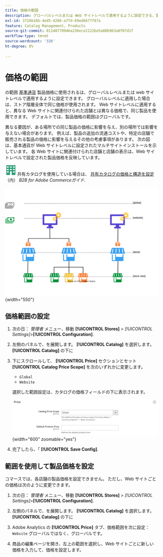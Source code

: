 ```yaml
---
title: 価格の範囲
description: グローバルレベルまたは Web サイトレベルで適用するように設定できる、製品価格に使用される範囲について説明します。
exl-id: 3726b16b-4ed5-4286-a7fd-69ed6677f87a
feature: Catalog Management, Products
source-git-commit: 01148770946a236ece2122be5a88b963a0f07d1f
workflow-type: tm+mt
source-wordcount: '326'
ht-degree: 0%

---
```


# 価格の範囲

の範囲 [基準通貨](../stores-purchase/currency-configuration.md) 製品価格に使用されるは、グローバルレベルまたは web サイトレベルで適用するように設定できます。 グローバルレベルに適用した場合は、ストア階層全体で同じ価格が使用されます。 Web サイトレベルに適用すると、異なる Web サイトに関連付けられた店舗とは異なる価格で、同じ製品を使用できます。 デフォルトでは、製品価格の範囲はグローバルです。

異なる要因が、ある場所での同じ製品の価格に影響を与え、別の場所では影響を与えない場合があります。 例えば、製品の追加の流通コストや、特定の店舗で販売される製品の価格に影響を与えるその他の考慮事項があります。 次の図は、基本通貨が Web サイトレベルに設定されたマルチサイトインストールを示しています。 各 Web サイトに関連付けられた店舗と店舗の表示は、Web サイトレベルで設定された製品価格を反映しています。

![Adobe Commerce用 B2B](../assets/b2b.svg) 共有カタログを使用している場合は、 [共有カタログの価格と構造を設定](../b2b/catalog-shared-pricing-structure.md) （内） _B2B for Adobe Commerceガイド_.

![価格範囲図](./assets/catalog-price-scope.svg){width="550"}

## 価格範囲の設定

1. 次の日： _管理者_ メニュー、移動 **[!UICONTROL Stores]** > _[!UICONTROL Settings]_>**[!UICONTROL Configuration]**.

1. 左側のパネルで、を展開します。 **[!UICONTROL Catalog]** を選択します。 **[!UICONTROL Catalog]** の下に

1. 下にスクロールして、 **[!UICONTROL Price]** セクションとセット **[!UICONTROL Catalog Price Scope]** を次のいずれかに変更します。

   - `Global`
   - `Website`

   選択した範囲設定は、カタログの価格フィールドの下に表示されます。

   ![カタログ価格範囲](./assets/catalog-price.png){width="600" zoomable="yes"}

1. 完了したら、「 **[!UICONTROL Save Config]**.

## 範囲を使用して製品価格を設定

コマースでは、各店舗の製品価格を設定できません。 ただし、Web サイトごとの価格は次のように変更できます。

1. 次の日： _管理者_ メニュー、移動 **[!UICONTROL Stores]** > _[!UICONTROL Settings]_>**[!UICONTROL Configuration]**.

1. 左側のパネルで、を展開します。 **[!UICONTROL Catalog]** を選択します。 **[!UICONTROL Catalog]** の下に

1. Adobe Analytics の **[!UICONTROL Price]** タブ、価格範囲を次に設定： `Website` グローバルではなく、グローバルです。

1. 商品の編集ページを開き、左上の範囲を選択し、Web サイトごとに新しい価格を入力して、価格を設定します。
